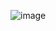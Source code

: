 ![image](https://github.com/VickasBorges/cartao-perfil/assets/138734276/757335a2-0f49-4aa5-8d1d-f6cc4c6778e3)

